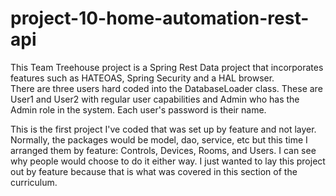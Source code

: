 # project-10-home-automation-rest-api

This Team Treehouse project is a Spring Rest Data project that incorporates features such as HATEOAS, Spring Security and a HAL browser.  
There are three users hard coded into the DatabaseLoader class.  These are User1 and User2 with regular user capabilities and Admin who has the Admin role in the system.  Each user's password is their name.  

This is the first project I've coded that was set up by feature and not layer.  Normally, the packages would be model, dao, service, etc but this time I arranged them by feature: Controls, Devices, Rooms, and Users.  I can see why people would choose to do it either way.  I just wanted to lay this project out by feature because that is what was covered in this section of the curriculum. 

